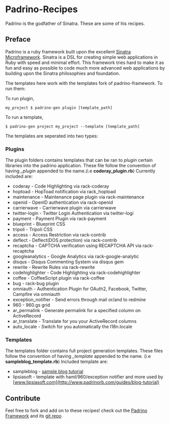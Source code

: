 # Padrino-Recipes

Padrino is the godfather of Sinatra. These are some of his recipes.

## Preface

Padrino is a ruby framework built upon the excellent [Sinatra Microframework](http://www.sinatrarb.com).
Sinatra is a DSL for creating simple web applications in Ruby with speed and minimal effort.
This framework tries hard to make it as fun and easy as possible to code much more advanced web applications by
building upon the Sinatra philosophies and foundation.

The templates here work with the templates fork of padrino-framework. To run them:

To run plugin,

    my_project $ padrino-gen plugin [template_path]

To run a template,

    $ padrino-gen project my_project --template [template_path]

The templates are seperated into two types:

### Plugins

The plugin folders contains templates that can be ran to *plugin* certain libraries into the padrino application. These file follow the convention of having *_plugin* appended to the name.(i.e **coderay_plugin.rb**) Currently included are:

*   coderay            - Code Highlighting via rack-coderay
*   hoptoad            - HopToad notification via rack_hoptoad
*   maintenance        - Maintenance page plugin via rack-maintenance
*   openid             - OpenID authentication via rack-openid
*   carrierwave        - Carrierwave plugin via carrierwave
*   twitter-login      - Twitter Login Authentication via twitter-logi
*   payment            - Payment Plugin via rack-payment
*   blueprint          - Blueprint CSS
*   tripoli            - Tripoli CSS
*   access             - Access Restriction via rack-contrib
*   deflect            - Deflect(DOS protection) via rack-contrib
*   recaptcha          - CAPTCHA verification using RECAPTCHA API via rack-recaptcha
*   googleanalytics    - Google Analytics via rack-google-analytic
*   disqus             - Disqus Commenting System via disqus gem
*   rewrite            - Rewrite Rules via rack-rewrite
*   codehighlighter    - Code Highlighting via rack-codehighlighter
*   coffee             - CoffeeScript plugin via rack-coffee
*   bug                - rack-bug plugin
*   omniauth           - Authentication Plugin for OAuth2, Facebook, Twitter, Campfire via omniauth
*   exception_notifier - Send errors through mail or/and to redmine
*   960                - 960.gs grid
*   ar_permalink       - Generate permalink for a specified column on ActiveRecord
*   ar_translate       - Translate for you your ActiveRecord columns
*   auto_locale        - Switch for you automatically the I18n.locale

### Templates

The templates folder contains full project generation templates. These files follow the convention of having *_template* appended to the name. (i.e __sampleblog_template.rb__) Included template are:

  *   sampleblog - [sample blog tutorial](http://www.padrinorb.com/guides/blog-tutorial)
  *   lipsiasoft - template with haml/960/exception notifier and more used by [www.lipsiasoft.com](http://www.padrinorb.com/guides/blog-tutorial)


## Contribute

Feel free to fork and add on to these recipes!
check out the [Padrino Framework](http://www.padrinorb.com) and its [git repo](http://github.com/padrino/padrino-framework)